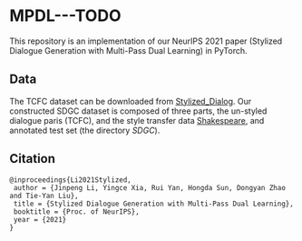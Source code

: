 # MPDL---TODO
This repository is an implementation of our NeurIPS 2021 paper (Stylized Dialogue Generation with Multi-Pass Dual Learning) in PyTorch.

## Data
The TCFC dataset can be downloaded from [Stylized_Dialog](https://github.com/silverriver/Stylized_Dialog). Our constructed SDGC dataset is composed of three parts, the un-styled dialogue paris (TCFC), and the style transfer data [Shakespeare](https://aclanthology.org/C12-1177.pdf), and annotated test set (the directory *SDGC*). 

## Citation

```
@inproceedings{Li2021Stylized,
 author = {Jinpeng Li, Yingce Xia, Rui Yan, Hongda Sun, Dongyan Zhao and Tie-Yan Liu},
 title = {Stylized Dialogue Generation with Multi-Pass Dual Learning},
 booktitle = {Proc. of NeurIPS},
 year = {2021}
}
```
